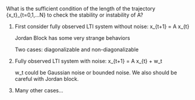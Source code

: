 What is the sufficient condition of the length of the trajectory {x_t}_{t=0,1,...N} to check the stability or instability of A?

1. First consider fully observed LTI system without noise: x_{t+1} =  A x_{t}
   
    Jordan Block has some very strange behaviors
   
   Two cases: diagonalizable and non-diagonalizable
   
2. Fully observed LTI system with noise: x_{t+1} =  A x_{t} + w_t
   
   w_t could be Gaussian noise or bounded noise. We also should be careful with Jordan block.
   
3. Many other cases...
